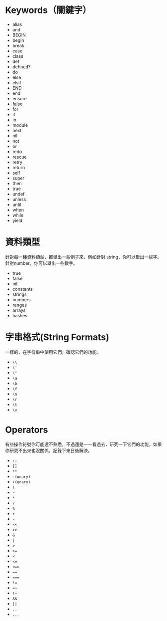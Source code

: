 # Keywords（關鍵字）

- alias
- and
- BEGIN
- begin
- break
- case
- class
- def
- defined?
- do
- else
- elsif
- END
- end
- ensure
- false
- for
- if
- in
- module
- next
- nil
- not
- or
- redo
- rescue
- retry
- return
- self
- super
- then
- true
- undef
- unless
- until
- when
- while
- yield

# 資料類型

針對每一種資料類型，都舉出一些例子來，例如針對 string，你可以舉出一些字。針對number，你可以舉出一些數字。

- true
- false
- nil
- constants
- strings
- numbers
- ranges
- arrays
- hashes

# 字串格式(String Formats)

一樣的，在字符串中使用它們，確認它們的功能。

- `\\`
- `\'`
- `\"`
- `\a`
- `\b`
- `\f`
- `\n`
- `\r`
- `\t`
- `\v`

# Operators

有些操作符號你可能還不熟悉，不過還是一一看過去，研究一下它們的功能，如果你研究不出來也沒關係，記錄下來日後解決。

- `::`
- `[]`
- `**`
- `-(unary)`
- `+(unary)`
- `!`
- `~`
- `*`
- `/`
- `%`
- `+`
- `-`
- `<<`
- `>>`
- `&`
- `|`
- `>`
- `>=`
- `<`
- `<=`
- `<=>`
- `==`
- `===`
- `!=`
- `=~`
- `!~`
- `&&`
- `||`
- `..`
- `...`

